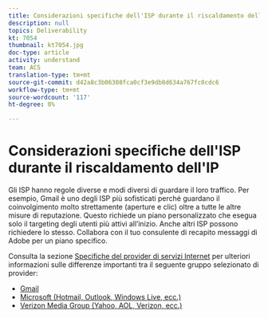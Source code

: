 ```yaml
---
title: Considerazioni specifiche dell'ISP durante il riscaldamento dell'IP
description: null
topics: Deliverability
kt: 7054
thumbnail: kt7054.jpg
doc-type: article
activity: understand
team: ACS
translation-type: tm+mt
source-git-commit: d42a8c3b06308fca0cf3e9db8d634a767fc0cdc6
workflow-type: tm+mt
source-wordcount: '117'
ht-degree: 0%

---
```



# Considerazioni specifiche dell&#39;ISP durante il riscaldamento dell&#39;IP

Gli ISP hanno regole diverse e modi diversi di guardare il loro traffico. Per esempio, Gmail è uno degli ISP più sofisticati perché guardano il coinvolgimento molto strettamente (aperture e clic) oltre a tutte le altre misure di reputazione. Questo richiede un piano personalizzato che esegua solo il targeting degli utenti più attivi all’inizio. Anche altri ISP possono richiedere lo stesso. Collabora con il tuo consulente di recapito messaggi di Adobe per un piano specifico.

Consulta la sezione [Specifiche del provider di servizi Internet](/help/internet-service-provider-specifics/overview.md) per ulteriori informazioni sulle differenze importanti tra il seguente gruppo selezionato di provider:

* [Gmail](/help/internet-service-provider-specifics/gmail.md)
* [Microsoft (Hotmail, Outlook, Windows Live, ecc.)](/help/internet-service-provider-specifics/microsoft.md)
* [Verizon Media Group (Yahoo, AOL, Verizon, ecc.)](/help/internet-service-provider-specifics/verizon-media-group.md)
